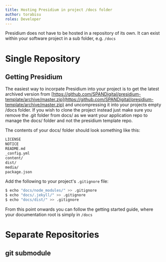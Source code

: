 ```yaml
---
title: Hosting Presidium in project /docs folder
author: torabisu
roles: Developer
---
```


Presidium does not have to be hosted in a repository of its own.  It can exist within your software project in a 
sub folder, e.g. `/docs`

# Single Repository

## Getting Presidium

The easiest way to incorpate Presidium into your project is to get the latest archived version from [https://github.com/SPANDigital/presidium-template/archive/master.zip](https://github.com/SPANDigital/presidium-template/archive/master.zip) and uncompressing it into your projects empty /docs folder.  If you wish to clone the project instead
just make sure you remove the .git folder from docs/ as we want your application repo to manage
the docs/ folder and not the presidium template repo.

The contents of your docs/ folder should look something like this:

```bash
LICENSE
NOTICE
README.md
_config.yml
content/
dist/
media/
package.json
```

Add the following to your project's `.gitignore` file:

```bash
$ echo "docs/node_modules/" >> .gitignore
$ echo "docs/.jekyll/" >> .gitignore
$ echo "docs/dist/" >> .gitignore
```

From this point onwards you can follow the getting started guide, where your documentation root is simply in `/docs`

# Separate Repositories

## git submodule